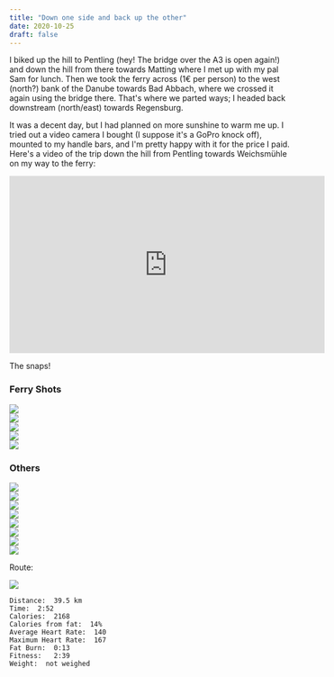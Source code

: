 ```yaml
---
title: "Down one side and back up the other"
date: 2020-10-25
draft: false
---
```


I biked up the hill to Pentling (hey! The bridge over the A3 is open again!) and down the hill from there towards Matting where I met up with my pal Sam for lunch.  Then we took the ferry across (1€ per person) to the west (north?) bank of the Danube towards Bad Abbach, where we crossed it again using the bridge there.  That's where we parted ways; I headed back downstream (north/east) towards Regensburg.

It was a decent day, but I had planned on more sunshine to warm me up.  I tried out a video camera I bought (I suppose it's a GoPro knock off), mounted to my handle bars, and I'm pretty happy with it for the price I paid.  Here's a video of the trip down the hill from Pentling towards Weichsmühle on my way to the ferry:

<iframe width="560" height="315" src="https://www.youtube.com/embed/MPi7dNxzM5g" frameborder="0" allow="accelerometer; autoplay; clipboard-write; encrypted-media; gyroscope; picture-in-picture" allowfullscreen></iframe>

The snaps!

### Ferry Shots
![](/IMG201025-144034F.JPG)  
![](/IMG201025-144122F.JPG)  
![](/IMG201025-144132F.JPG)  
![](/IMG201025-144258F.JPG)  
![](/IMG201025-144334F.JPG)  

### Others
![](/IMG_20201025_121321745_s.jpg)  
![](/IMG_20201025_121340003_s.jpg)  
![](/IMG_20201025_140108898_HDR_s.jpg)  
![](/IMG_20201025_140121938_s.jpg)  
![](/IMG_20201025_141059168_BURST000_COVER_TOP_s.jpg)  
![](/IMG_20201025_141809502_s.jpg)  
![](/IMG_20201025_144540667_HDR_s.jpg)  
![](/IMG_20201025_152010272_BURST000_COVER_TOP_s.jpg)  

Route:

[![](/20201025.jpg)](/20201025.jpg)


```
Distance:  39.5 km 
Time:  2:52 
Calories:  2168
Calories from fat:  14% 
Average Heart Rate:  140 
Maximum Heart Rate:  167
Fat Burn:  0:13
Fitness:   2:39
Weight:  not weighed
```
